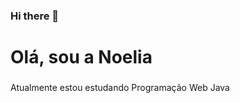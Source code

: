 ### Hi there 👋
<h1 align="left">Olá, sou a Noelia</h1>

###

<p align="left">Atualmente estou estudando Programação Web Java</p>

